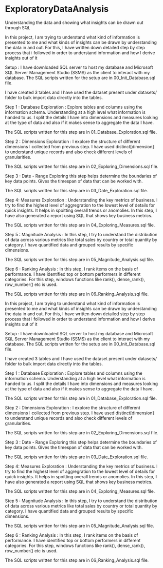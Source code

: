 # ExploratoryDataAnalysis
Understanding the data and showing what insights can be drawn out through SQL


In this project, I am trying to understand what kind of information is presented to me and what kinds of insights can be drawn by understanding the data in and out. For this, I have written down detailed step by step process that i followed in order to understand information and how I derive insights out of it


Setup : I have downloaded SQL server to host my database and Microsoft SQL Server Management Studio (SSMS) as the client to interact with my database. The SQL scripts written for the setup are in 00_Init_Database.sql file.

I have created 3 tables and I have used the dataset present under datasets/ folder to bulk import data directly into the tables.

Step 1 : Database Exploration :
Explore tables and columns using the information schema. Understanding at a high level what information is handed to us. 
I split the details I have into dimensions and measures looking at the type of data and also if it makes sense to aggregate the data I have. 

The SQL scripts written for this step are in 01_Database_Exploration.sql file.

Step 2 : Dimensions Exploration :
I explore the structure of different dimensions I collected from previous step. I have used distinct[dimension] to understand unique records and also check different levels of granularities.

The SQL scripts written for this step are in 02_Exploring_Dimensions.sql file.

Step 3 : Date - Range 
Exploring this step helps determine the boundaries of key data points. Gives the timespan of data that can be worked with. 

The SQL scripts written for this step are in 03_Date_Exploration.sql file.


Step 4: Measures Exploration : 
Understanding the key metrics of business.
I try to find the highest level of aggregration to the lowest level of details for quick insights. It helps in spoitting overall trends or anomolies. In this step, I have also generated a report using SQL that shows key business metrics.


The SQL scripts written for this step are in 04_Exploring_Measures.sql file.


Step 5 : Magnitude Analysis :
In this step, I try to understand the distribution of data across various metrics like total sales by country or total quantity by category.
I have quantified data and grouped results by specific dimensions.

The SQL scripts written for this step are in 05_Magnitude_Analysis.sql file.


Step 6 : Ranking Analysis :
In this step, I rank items on the basis of performance. I have identified top or bottom performers in different categories.
For this step, windows functions like rank(), dense_rank(), row_number() etc is used.

The SQL scripts written for this step are in 06_Ranking_Analysis.sql file.

In this project, I am trying to understand what kind of information is presented to me and what kinds of insights can be drawn by understanding the data in and out. For this, I have written down detailed step by step process that i followed in order to understand information and how I derive insights out of it


Setup : I have downloaded SQL server to host my database and Microsoft SQL Server Management Studio (SSMS) as the client to interact with my database. The SQL scripts written for the setup are in 00_Init_Database.sql file.

I have created 3 tables and I have used the dataset present under datasets/ folder to bulk import data directly into the tables.

Step 1 : Database Exploration :
Explore tables and columns using the information schema. Understanding at a high level what information is handed to us. 
I split the details I have into dimensions and measures looking at the type of data and also if it makes sense to aggregate the data I have. 

The SQL scripts written for this step are in 01_Database_Exploration.sql file.

Step 2 : Dimensions Exploration :
I explore the structure of different dimensions I collected from previous step. I have used distinct[dimension] to understand unique records and also check different levels of granularities.

The SQL scripts written for this step are in 02_Exploring_Dimensions.sql file.

Step 3 : Date - Range 
Exploring this step helps determine the boundaries of key data points. Gives the timespan of data that can be worked with. 

The SQL scripts written for this step are in 03_Date_Exploration.sql file.


Step 4: Measures Exploration : 
Understanding the key metrics of business.
I try to find the highest level of aggregration to the lowest level of details for quick insights. It helps in spoitting overall trends or anomolies. In this step, I have also generated a report using SQL that shows key business metrics.


The SQL scripts written for this step are in 04_Exploring_Measures.sql file.


Step 5 : Magnitude Analysis :
In this step, I try to understand the distribution of data across various metrics like total sales by country or total quantity by category.
I have quantified data and grouped results by specific dimensions.

The SQL scripts written for this step are in 05_Magnitude_Analysis.sql file.


Step 6 : Ranking Analysis :
In this step, I rank items on the basis of performance. I have identified top or bottom performers in different categories.
For this step, windows functions like rank(), dense_rank(), row_number() etc is used.

The SQL scripts written for this step are in 06_Ranking_Analysis.sql file.

